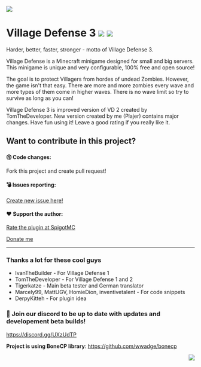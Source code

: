 ![](https://i.imgur.com/n4ejCJk.png)

# Village Defense 3 [![](https://img.shields.io/badge/javadocs-latest-green.svg)](https://plajer-lair.github.io/Village_Defense/) [![](https://img.shields.io/badge/wiki-click-blue.svg)](https://github.com/Plajer/Village_Defense/wiki)
Harder, better, faster, stronger - motto of Village Defense 3.

Village Defense is a Minecraft minigame designed for small and big servers. This minigame is unique and very configurable, 100% free and open source! 

The goal is to protect Villagers from hordes of undead Zombies. However, the game isn't that easy. There are more and more zombies every wave and more types of them come in higher waves. There is no wave limit so try to survive as long as you can!

Village Defense 3 is improved version of VD 2 created by TomTheDeveloper. New version created by me (Plajer) contains major changes.
Have fun using it! Leave a good rating if you really like it.

## Want to contribute in this project?
#### 🉑 Code changes:
Fork this project and create pull request!

#### 💣 Issues reporting:
[Create new issue here!](https://github.com/Plajer-Lair/Village_Defense/issues/new)

#### ❤️ Support the author:
[Rate the plugin at SpigotMC](https://www.spigotmc.org/resources/41869/rate?rating=5)

[Donate me](https://www.paypal.me/Plajer)

***

### Thanks a lot for these cool guys
* IvanTheBuilder - For Village Defense 1
* TomTheDeveloper - For Village Defense 1 and 2
* Tigerkatze - Main beta tester and German translator
* Marcely99, MattUGV, HomieDion, inventivetalent - For code snippets
* DerpyKitteh - For plugin idea

### 👾 Join our discord to be up to date with updates and developement beta builds!
https://discord.gg/UXzUdTP

**Project is using BoneCP library**: https://github.com/wwadge/bonecp

<img align="right" src="https://i.imgur.com/Wbu54gv.png">
